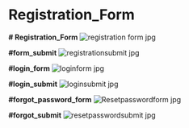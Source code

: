 # Registration_Form
**# Registration_Form**
![registration form jpg](https://github.com/user-attachments/assets/756dc4f6-463a-4293-b301-9f731bd2b813)

**#form_submit**
![registrationsubmit jpg](https://github.com/user-attachments/assets/3ed09e2e-d0df-4d57-92af-ea80b22b1268)


**#login_form**
![loginform jpg](https://github.com/user-attachments/assets/2005650d-800f-4126-ad02-68c28b2b9205)


**#login_submit**
![loginsubmit jpg](https://github.com/user-attachments/assets/c5b34595-6343-426b-8b2c-2953934aed97)


**#forgot_password_form**
![Resetpasswordform jpg](https://github.com/user-attachments/assets/d2373e33-1046-485f-9bf5-3c6355ff1ad9)


**#forgot_submit**
![resetpasswordsubmit jpg](https://github.com/user-attachments/assets/cb73ca7c-0702-4b4a-8315-faa20f24d473)

